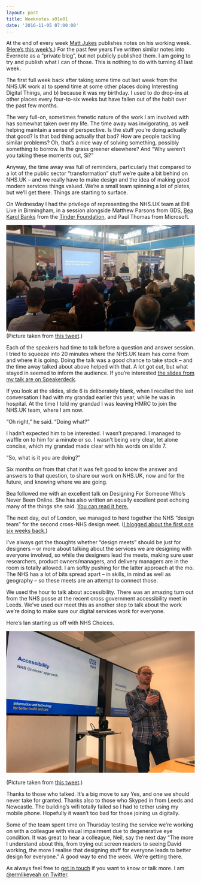 ```yaml
---
layout: post
title: Weeknotes s01e01
date: '2016-11-05 07:00:00'
---
```

At the end of every week [Matt Jukes](//twitter.com/jukesie) publishes notes on his working week. ([Here’s this week’s.](//productforthepeople.xyz/weeknotes-s3e08-7974c08a2b20#.u16dwx78y)) For the past few years I’ve written similar notes into Evernote as a “private blog”, but not publicly published them. I am going to try and publish what I can of those. This is nothing to do with turning 41 last week.

The first full week back after taking some time out last week from the NHS.UK work a) to spend time at some other places doing Interesting Digital Things, and b) because it was my birthday. I used to do drop-ins at other places every four-to-six weeks but have fallen out of the habit over the past few months.

The very full-on, sometimes frenetic nature of the work I am involved with has somewhat taken over my life. The time away was invigorating, as well helping maintain a sense of perspective. Is the stuff you’re doing actually that good? Is that bad thing actually that bad? How are people tackling similar problems? Oh, that’s a nice way of solving something, possibly something to borrow. Is the grass greener elsewhere? And “Why weren’t you taking these moments out, Si?”

Anyway, the time away was full of reminders, particularly that compared to a lot of the public sector “transformation” stuff we’re quite a bit behind on NHS.UK – and we really have to make design and the idea of making good modern services things valued. We’re a small team spinning a lot of plates, but we’ll get there. Things are starting to surface.

On Wednesday I had the privilege of representing the NHS.UK team at EHI Live in Birmingham, in a session alongside Matthew Parsons from GDS, [Bea Karol Banks](//twitter.com/beatricelucy) from the [Tinder Foundation](//www.tinderfoundation.org), and Paul Thomas from Microsoft.

![](/assets/ehi-live-2016.jpg)
(Picture taken from [this tweet](//twitter.com/NHSBenefits/status/793789684019232768).)

Each of the speakers had time to talk before a question and answer session. I tried to squeeze into 20 minutes where the NHS.UK team has come from and where it is going. Doing the talk was a good chance to take stock – and the time away talked about above helped with that. A lot got cut, but what stayed in seemed to inform the audience. If you’re interested [the slides from my talk are on Speakerdeck](//speakerdeck.com/idlesi/nhs-dot-uk-ehi-live).

If you look at the slides, slide 6 is deliberately blank, when I recalled the last conversation I had with my grandad earlier this year, while he was in hospital. At the time I told my grandad I was leaving HMRC to join the NHS.UK team, where I am now.

“Oh right,” he said. “Doing what?”

I hadn’t expected him to be interested. I wasn’t prepared. I managed to waffle on to him for a minute or so. I wasn’t being very clear, let alone concise, which my grandad made clear with his words on slide 7.

“So, what is it you are doing?”

Six months on from that chat it was felt good to know the answer and answers to that question, to share our work on NHS.UK, now and for the future, and knowing where we are going.

Bea followed me with an excellent talk on Designing For Someone Who’s Never Been Online. She has also written an equally excellent post echoing many of the things she said. [You can read it here.](//medium.com/@beatricelucy/designing-for-someone-whos-never-been-online-979c9bb0bd3a#.ubva5n7d6)

The next day, out of London, we managed to herd together the NHS “design team” for the second cross-NHS design meet. ([I blogged about the first one six weeks back.](//medium.com/@ermlikeyeah/getting-people-together-2abea8f542d4#.ovmcg13sx))

I’ve always got the thoughts whether “design meets” should be just for designers – or more about talking about the services we are designing with everyone involved, so while the designers lead the meets, making sure user researchers, product owners/managers, and delivery managers are in the room is totally allowed. I am softly pushing for the latter approach at the mo. The NHS has a lot of bits spread apart – in skills, in mind as well as geography – so these meets are an attempt to connect those.

We used the hour to talk about accessibility. There was an amazing turn out from the NHS posse at the recent cross government accessibility meet in Leeds. We’ve used our meet this as another step to talk about the work we’re doing to make sure our digital services work for everyone.

Here’s Ian starting us off with NHS Choices.

![](/assets/cross-nhs-design-2.jpg)

(Picture taken from [this tweet](//twitter.com/ermlikeyeah/status/794177667843162112).)

Thanks to those who talked. It’s a big move to say Yes, and one we should never take for granted. Thanks also to those who Skyped in from Leeds and Newcastle. The building’s wifi totally failed so I had to tether using my mobile phone. Hopefully it wasn’t too bad for those joining us digitally.

Some of the team spent time on Thursday testing the service we’re working on with a colleague with visual impairment due to degenerative eye condition. It was great to hear a colleague, Neil, say the next day “The more I understand about this, from trying out screen readers to seeing David working, the more I realise that designing stuff for everyone leads to better design for everyone.” A good way to end the week. We’re getting there.

As always feel free to [get in touch](/contact) if you want to know or talk more. I am [@ermlikeyeah on Twitter](//www.twitter.com/ermlikeyeah).
